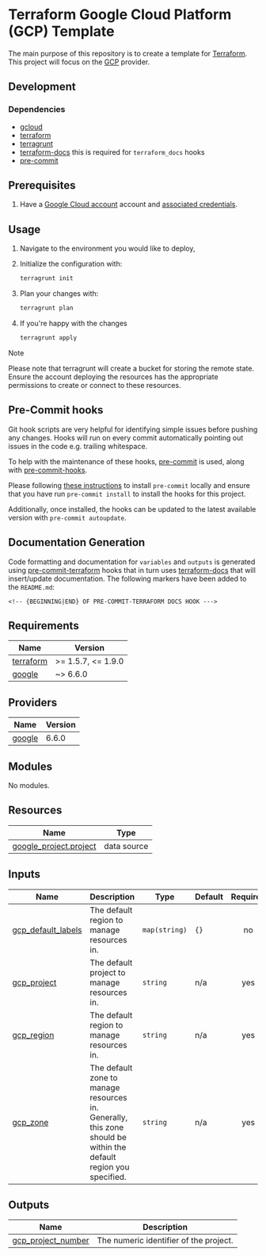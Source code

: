 # Terraform Google Cloud Platform (GCP) Template

The main purpose of this repository is to create a template for [Terraform](https://www.terraform.io/). This project will focus on the [GCP](https://registry.terraform.io/providers/hashicorp/google/latest) provider.

## Development

### Dependencies

- [gcloud](https://cloud.google.com/sdk/docs/install)
- [terraform](https://www.terraform.io/)
- [terragrunt](https://terragrunt.gruntwork.io/)
- [terraform-docs](https://terraform-docs.io/) this is required for `terraform_docs` hooks
- [pre-commit](https://pre-commit.com/)

## Prerequisites

1. Have a [Google Cloud account](https://cloud.google.com/free) account and [associated credentials](https://cloud.google.com/docs/authentication/provide-credentials-adc#how-to).

## Usage

1. Navigate to the environment you would like to deploy,
2. Initialize the configuration with:

   ```bash
   terragrunt init
   ```

3. Plan your changes with:

   ```bash
   terragrunt plan
   ```

4. If you're happy with the changes

   ```bash
   terragrunt apply
   ```

> [!NOTE]
>
> Please note that terragrunt will create a bucket for storing the remote state. Ensure the account deploying the
> resources has the appropriate permissions to create or connect to these resources.

## Pre-Commit hooks

Git hook scripts are very helpful for identifying simple issues before pushing any changes. Hooks will run on every commit automatically pointing out issues in the code e.g. trailing whitespace.

To help with the maintenance of these hooks, [pre-commit](https://pre-commit.com/) is used, along with [pre-commit-hooks](https://pre-commit.com/#install).

Please following [these instructions](https://pre-commit.com/#install) to install `pre-commit` locally and ensure that you have run `pre-commit install` to install the hooks for this project.

Additionally, once installed, the hooks can be updated to the latest available version with `pre-commit autoupdate`.

## Documentation Generation

Code formatting and documentation for `variables` and `outputs` is generated using [pre-commit-terraform](https://github.com/antonbabenko/pre-commit-terraform/releases) hooks that in turn uses [terraform-docs](https://github.com/terraform-docs/terraform-docs) that will insert/update documentation. The following markers have been added to the `README.md`:

```
<!-- {BEGINNING|END} OF PRE-COMMIT-TERRAFORM DOCS HOOK --->
```

<!-- BEGINNING OF PRE-COMMIT-TERRAFORM DOCS HOOK --->

## Requirements

| Name | Version |
|------|---------|
| <a name="requirement_terraform"></a> [terraform](#requirement\_terraform) | >= 1.5.7, <= 1.9.0 |
| <a name="requirement_google"></a> [google](#requirement\_google) | ~> 6.6.0 |

## Providers

| Name | Version |
|------|---------|
| <a name="provider_google"></a> [google](#provider\_google) | 6.6.0 |

## Modules

No modules.

## Resources

| Name | Type |
|------|------|
| [google_project.project](https://registry.terraform.io/providers/hashicorp/google/latest/docs/data-sources/project) | data source |

## Inputs

| Name | Description | Type | Default | Required |
|------|-------------|------|---------|:--------:|
| <a name="input_gcp_default_labels"></a> [gcp\_default\_labels](#input\_gcp\_default\_labels) | The default region to manage resources in. | `map(string)` | `{}` | no |
| <a name="input_gcp_project"></a> [gcp\_project](#input\_gcp\_project) | The default project to manage resources in. | `string` | n/a | yes |
| <a name="input_gcp_region"></a> [gcp\_region](#input\_gcp\_region) | The default region to manage resources in. | `string` | n/a | yes |
| <a name="input_gcp_zone"></a> [gcp\_zone](#input\_gcp\_zone) | The default zone to manage resources in. Generally, <br>this zone should be within the default region you specified. | `string` | n/a | yes |

## Outputs

| Name | Description |
|------|-------------|
| <a name="output_gcp_project_number"></a> [gcp\_project\_number](#output\_gcp\_project\_number) | The numeric identifier of the project. |

<!-- END OF PRE-COMMIT-TERRAFORM DOCS HOOK --->
